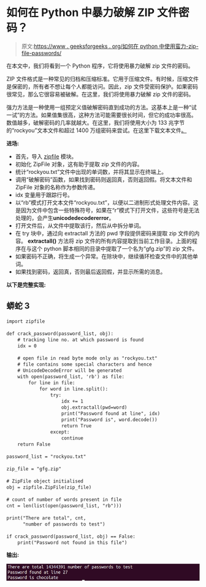 # 如何在 Python 中暴力破解 ZIP 文件密码？

> 原文:[https://www . geeksforgeeks . org/如何在 python 中使用蛮力-zip-file-passwords/](https://www.geeksforgeeks.org/how-to-brute-force-zip-file-passwords-in-python/)

在本文中，我们将看到一个 Python 程序，它将使用暴力破解 zip 文件的密码。

ZIP 文件格式是一种常见的归档和压缩标准。它用于压缩文件。有时候，压缩文件是保密的，所有者不想让每个人都能访问。因此，zip 文件受密码保护。如果密码很常见，那么它很容易被破解。在这里，我们将使用暴力破解 zip 文件的密码。

强力方法是一种使用一组预定义值破解密码直到成功的方法。这基本上是一种“试一试”的方法。如果值集很高，这种方法可能需要很长时间，但它的成功率很高。数值越多，破解密码的几率就越大。在这里，我们将使用大小为 133 兆字节的“rockyou”文本文件和超过 1400 万组密码来尝试。在这里下载文本文件[。](https://github.com/brannondorsey/naive-hashcat/releases/download/data/rockyou.txt)

**进场:**

*   首先，导入 [zipfile](https://docs.python.org/3/library/zipfile.html) 模块。
*   初始化 ZipFile 对象，这有助于提取 zip 文件的内容。
*   统计“rockyou.txt”文件中出现的单词数，并将其显示在终端上。
*   调用“破解密码”函数，如果找到密码则返回真，否则返回假。将文本文件和 ZipFile 对象的名称作为参数传递。
*   idx 变量用于跟踪行号。
*   以“rb”模式打开文本文件“rockyou.txt”，以便以二进制形式处理文件内容。这是因为文件中包含一些特殊符号，如果在“r”模式下打开文件，这些符号是无法处理的，会产生**unicodedecodererror**。
*   打开文件后，从文件中提取该行，然后从中拆分单词。
*   在 try 块中，通过向 extractall 方法的 pwd 字段提供密码来提取 zip 文件的内容。 **extractall()** 方法将 zip 文件的所有内容提取到当前工作目录。上面的程序在与这个 python 脚本相同的目录中提取了一个名为“gfg.zip”的 zip 文件。
*   如果密码不正确，将生成一个异常。在除块中，继续循环检查文件中的其他单词。
*   如果找到密码，返回真，否则最后返回假，并显示所需的消息。

**以下是完整实现:**

## 蟒蛇 3

```
import zipfile

def crack_password(password_list, obj):
    # tracking line no. at which password is found
    idx = 0

    # open file in read byte mode only as "rockyou.txt"
    # file contains some special characters and hence
    # UnicodeDecodeError will be generated
    with open(password_list, 'rb') as file:
        for line in file:
            for word in line.split():
                try:
                    idx += 1
                    obj.extractall(pwd=word)
                    print("Password found at line", idx)
                    print("Password is", word.decode())
                    return True
                except:
                    continue
    return False

password_list = "rockyou.txt"

zip_file = "gfg.zip"

# ZipFile object initialised
obj = zipfile.ZipFile(zip_file)

# count of number of words present in file
cnt = len(list(open(password_list, "rb")))

print("There are total", cnt,
      "number of passwords to test")

if crack_password(password_list, obj) == False:
    print("Password not found in this file")
```

**输出:**

![](img/e835ace533883b3e3730d0019c3a204d.png)